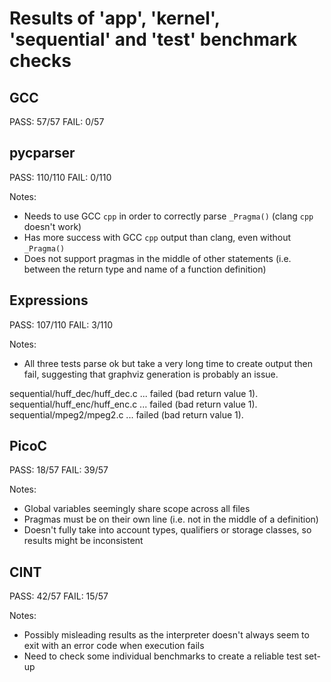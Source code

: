 Results of 'app', 'kernel', 'sequential' and 'test' benchmark checks
=======

GCC
---

PASS: 57/57
FAIL: 0/57


pycparser
-----

PASS: 110/110
FAIL:   0/110

Notes:
- Needs to use GCC `cpp` in order to correctly parse `_Pragma()` (clang `cpp` doesn't work)
- Has more success with GCC `cpp` output than clang, even without `_Pragma()`
- Does not support pragmas in the middle of other statements (i.e. between the return type and name of a function definition)


Expressions
---

PASS: 107/110
FAIL:   3/110

Notes:
- All three tests parse ok but take a very long time to create output then fail, suggesting that graphviz generation is probably an issue.

sequential/huff_dec/huff_dec.c ... failed (bad return value 1).
sequential/huff_enc/huff_enc.c ... failed (bad return value 1).
sequential/mpeg2/mpeg2.c ... failed (bad return value 1).


PicoC
---

PASS: 18/57
FAIL: 39/57

Notes:
- Global variables seemingly share scope across all files
- Pragmas must be on their own line (i.e. not in the middle of a definition)
- Doesn't fully take into account types, qualifiers or storage classes, so results might be inconsistent


CINT
---

PASS: 42/57
FAIL: 15/57

Notes:
- Possibly misleading results as the interpreter doesn't always seem to exit with an error code when execution fails
- Need to check some individual benchmarks to create a reliable test set-up

